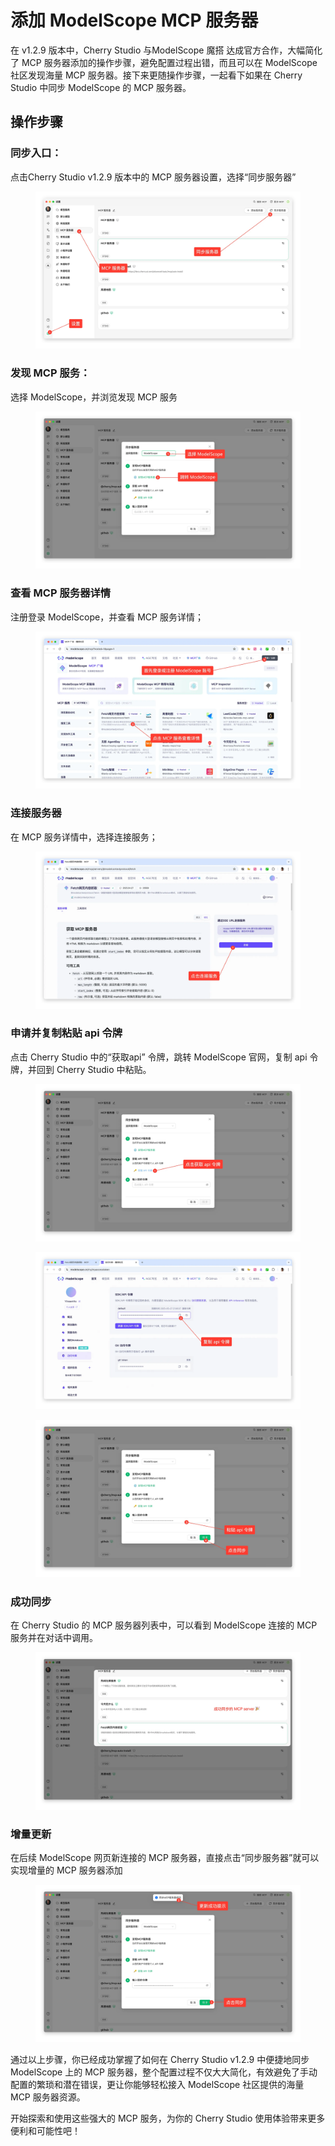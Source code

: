 # 添加 ModelScope MCP 服务器

在 v1.2.9 版本中，Cherry Studio 与ModelScope 魔搭 达成官方合作，大幅简化了 MCP 服务器添加的操作步骤，避免配置过程出错，而且可以在 ModelScope 社区发现海量 MCP 服务器。接下来更随操作步骤，一起看下如果在 Cherry Studio 中同步 ModelScope 的 MCP 服务器。

## 操作步骤

### 同步入口：

点击Cherry Studio v1.2.9 版本中的 MCP 服务器设置，选择“同步服务器”

<figure><img src="../../.gitbook/assets/image.png" alt=""><figcaption></figcaption></figure>

### 发现 MCP 服务：

选择 ModelScope，并浏览发现 MCP 服务

<figure><img src="../../.gitbook/assets/image (1).png" alt=""><figcaption></figcaption></figure>

### 查看 MCP 服务器详情

注册登录 ModelScope，并查看 MCP 服务详情；

<figure><img src="../../.gitbook/assets/image (2).png" alt=""><figcaption></figcaption></figure>

### 连接服务器

在 MCP 服务详情中，选择连接服务；

<figure><img src="../../.gitbook/assets/image (3).png" alt=""><figcaption></figcaption></figure>

### 申请并复制粘贴 api 令牌

点击 Cherry Studio 中的“获取api” 令牌，跳转 ModelScope 官网，复制 api 令牌，并回到 Cherry Studio 中粘贴。

<figure><img src="../../.gitbook/assets/image (4).png" alt=""><figcaption></figcaption></figure>

<figure><img src="../../.gitbook/assets/image (5).png" alt=""><figcaption></figcaption></figure>

<figure><img src="../../.gitbook/assets/image (6).png" alt=""><figcaption></figcaption></figure>

### 成功同步

在 Cherry Studio 的 MCP 服务器列表中，可以看到 ModelScope 连接的 MCP 服务并在对话中调用。

<figure><img src="../../.gitbook/assets/image (7).png" alt=""><figcaption></figcaption></figure>

### 增量更新

在后续 ModelScope 网页新连接的 MCP 服务器，直接点击“同步服务器”就可以实现增量的 MCP 服务器添加

<figure><img src="../../.gitbook/assets/image (148).png" alt=""><figcaption></figcaption></figure>

通过以上步骤，你已经成功掌握了如何在 Cherry Studio v1.2.9 中便捷地同步 ModelScope 上的 MCP 服务器，整个配置过程不仅大大简化，有效避免了手动配置的繁琐和潜在错误，更让你能够轻松接入 ModelScope 社区提供的海量 MCP 服务器资源。

开始探索和使用这些强大的 MCP 服务，为你的 Cherry Studio 使用体验带来更多便利和可能性吧！
